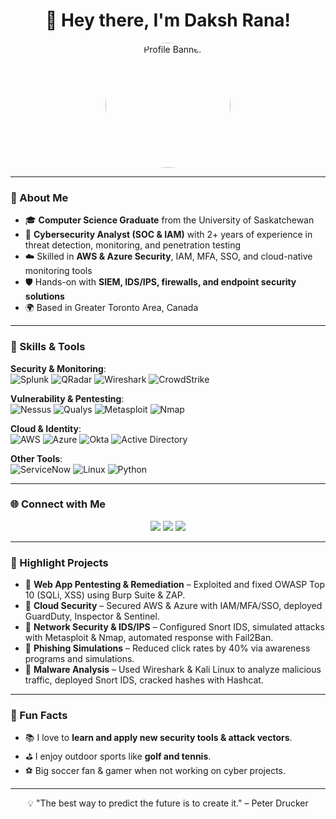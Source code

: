 <h1 align="center">👋 Hey there, I'm Daksh Rana!</h1>

<p align="center">
  <img src="https://github.com/user-attachments/assets/78d51ce3-eb2a-498f-8d0b-c491f9199584" 
       alt="Profile Banner" 
       width="200" 
       style="border-radius: 50%;" />
</p>

---

### 🌟 About Me  
- 🎓 **Computer Science Graduate** from the University of Saskatchewan  
- 🔐 **Cybersecurity Analyst (SOC & IAM)** with 2+ years of experience in threat detection, monitoring, and penetration testing  
- ☁️ Skilled in **AWS & Azure Security**, IAM, MFA, SSO, and cloud-native monitoring tools  
- 🛡️ Hands-on with **SIEM, IDS/IPS, firewalls, and endpoint security solutions**  
- 🌍 Based in Greater Toronto Area, Canada  

---

### 🔧 Skills & Tools  

**Security & Monitoring**:  
![Splunk](https://img.shields.io/badge/Splunk-000000?style=flat-square&logo=splunk&logoColor=white)
![QRadar](https://img.shields.io/badge/IBM%20QRadar-052FAD?style=flat-square&logo=ibm&logoColor=white)
![Wireshark](https://img.shields.io/badge/Wireshark-1679A7?style=flat-square&logo=wireshark&logoColor=white)
![CrowdStrike](https://img.shields.io/badge/CrowdStrike-FF0000?style=flat-square&logo=crowdstrike&logoColor=white)

**Vulnerability & Pentesting**:  
![Nessus](https://img.shields.io/badge/Nessus-00A4E4?style=flat-square&logo=tenable&logoColor=white)
![Qualys](https://img.shields.io/badge/Qualys-E51C23?style=flat-square&logo=qualys&logoColor=white)
![Metasploit](https://img.shields.io/badge/Metasploit-2A2A2A?style=flat-square&logo=metasploit&logoColor=blue)
![Nmap](https://img.shields.io/badge/Nmap-4682B4?style=flat-square&logo=nmap&logoColor=white)

**Cloud & Identity**:  
![AWS](https://img.shields.io/badge/AWS-FF9900?style=flat-square&logo=amazonaws&logoColor=white)
![Azure](https://img.shields.io/badge/Azure-0078D4?style=flat-square&logo=microsoftazure&logoColor=white)
![Okta](https://img.shields.io/badge/Okta-007DC1?style=flat-square&logo=okta&logoColor=white)
![Active Directory](https://img.shields.io/badge/Active%20Directory-003366?style=flat-square&logo=microsoft&logoColor=white)

**Other Tools**:  
![ServiceNow](https://img.shields.io/badge/ServiceNow-00AFAA?style=flat-square&logo=servicenow&logoColor=white)
![Linux](https://img.shields.io/badge/Linux-FCC624?style=flat-square&logo=linux&logoColor=black)
![Python](https://img.shields.io/badge/Python-3776AB?style=flat-square&logo=python&logoColor=white)

---

### 🌐 Connect with Me  

<p align="center">
  <a href="https://www.linkedin.com/in/dakshrana/"><img src="https://img.shields.io/badge/LinkedIn-0077B5?style=for-the-badge&logo=linkedin&logoColor=white" /></a>
  <a href="https://github.com/dakshrana03"><img src="https://img.shields.io/badge/GitHub-181717?style=for-the-badge&logo=github&logoColor=white" /></a>
  <a href="mailto:daksh.rana882@gmail.com"><img src="https://img.shields.io/badge/Email-D14836?style=for-the-badge&logo=gmail&logoColor=white" /></a>
  
</p>

---



### 📂 Highlight Projects  
- 🔹 **Web App Pentesting & Remediation** – Exploited and fixed OWASP Top 10 (SQLi, XSS) using Burp Suite & ZAP.  
- 🔹 **Cloud Security** – Secured AWS & Azure with IAM/MFA/SSO, deployed GuardDuty, Inspector & Sentinel.  
- 🔹 **Network Security & IDS/IPS** – Configured Snort IDS, simulated attacks with Metasploit & Nmap, automated response with Fail2Ban.  
- 🔹 **Phishing Simulations** – Reduced click rates by 40% via awareness programs and simulations.  
- 🔹 **Malware Analysis** – Used Wireshark & Kali Linux to analyze malicious traffic, deployed Snort IDS, cracked hashes with Hashcat.  

---


### 🎯 Fun Facts  
- 📚 I love to **learn and apply new security tools & attack vectors**.  
- ⛳ I enjoy outdoor sports like **golf and tennis**.  
- ⚽ Big soccer fan & gamer when not working on cyber projects.  


---

<p align="center">💡 "The best way to predict the future is to create it." – Peter Drucker </p>
